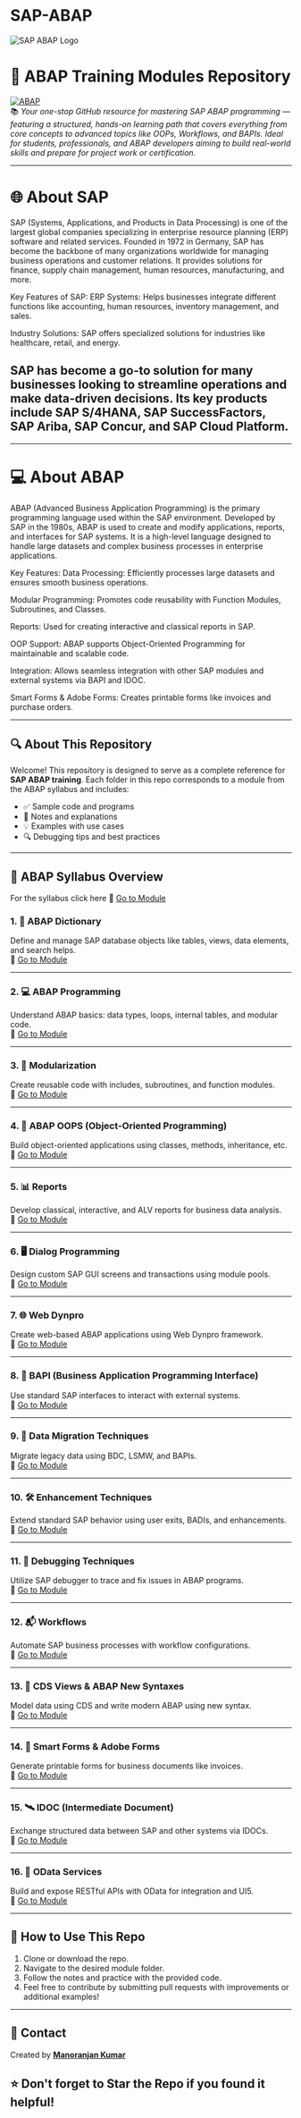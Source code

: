 # SAP-ABAP
![SAP ABAP Logo](https://upload.wikimedia.org/wikipedia/commons/5/59/SAP_2011_logo.svg)

# 🚀 ABAP Training Modules Repository

[![ABAP](https://img.shields.io/badge/SAP-ABAP-blue.svg)](https://www.sap.com)  
📚  *Your one-stop GitHub resource for mastering SAP ABAP programming — featuring a structured, hands-on learning path that covers everything from core concepts to advanced topics like OOPs, Workflows, and BAPIs. Ideal for students, professionals, and ABAP developers aiming to build real-world skills and prepare for project work or certification.*

---
# 🌐 About SAP
SAP (Systems, Applications, and Products in Data Processing) is one of the largest global companies specializing in enterprise resource planning (ERP) software and related services. Founded in 1972 in Germany, SAP has become the backbone of many organizations worldwide for managing business operations and customer relations. It provides solutions for finance, supply chain management, human resources, manufacturing, and more.

Key Features of SAP:
ERP Systems: Helps businesses integrate different functions like accounting, human resources, inventory management, and sales.

Industry Solutions: SAP offers specialized solutions for industries like healthcare, retail, and energy.

SAP has become a go-to solution for many businesses looking to streamline operations and make data-driven decisions. Its key products include SAP S/4HANA, SAP SuccessFactors, SAP Ariba, SAP Concur, and SAP Cloud Platform.
---

---
# 💻  About ABAP
ABAP (Advanced Business Application Programming) is the primary programming language used within the SAP environment. Developed by SAP in the 1980s, ABAP is used to create and modify applications, reports, and interfaces for SAP systems. It is a high-level language designed to handle large datasets and complex business processes in enterprise applications.

Key Features:
Data Processing: Efficiently processes large datasets and ensures smooth business operations.

Modular Programming: Promotes code reusability with Function Modules, Subroutines, and Classes.

Reports: Used for creating interactive and classical reports in SAP.

OOP Support: ABAP supports Object-Oriented Programming for maintainable and scalable code.

Integration: Allows seamless integration with other SAP modules and external systems via BAPI and IDOC.

Smart Forms & Adobe Forms: Creates printable forms like invoices and purchase orders.

---

## 🔍 About This Repository

Welcome! This repository is designed to serve as a complete reference for **SAP ABAP training**. Each folder in this repo corresponds to a module from the ABAP syllabus and includes:

- ✅ Sample code and programs  
- 📄 Notes and explanations  
- 💡 Examples with use cases  
- 🔍 Debugging tips and best practices

---

## 📘 ABAP Syllabus Overview

For the syllabus click here 📁 [Go to Module](./ABAP_Dictionary)



### 1. 📂 ABAP Dictionary  
Define and manage SAP database objects like tables, views, data elements, and search helps.  
📁 [Go to Module](./ABAP_Dictionary)

---

### 2. 💻 ABAP Programming  
Understand ABAP basics: data types, loops, internal tables, and modular code.  
📁 [Go to Module](./ABAP_Programming)

---

### 3. 🧩 Modularization  
Create reusable code with includes, subroutines, and function modules.  
📁 [Go to Module](./Modularization)

---

### 4. 🧱 ABAP OOPS (Object-Oriented Programming)  
Build object-oriented applications using classes, methods, inheritance, etc.  
📁 [Go to Module](./OOPs_ABAP)

---

### 5. 📊 Reports  
Develop classical, interactive, and ALV reports for business data analysis.  
📁 [Go to Module](./Reports)

---

### 6. 🖥️ Dialog Programming  
Design custom SAP GUI screens and transactions using module pools.  
📁 [Go to Module](./Dialog_Programming)

---

### 7. 🌐 Web Dynpro  
Create web-based ABAP applications using Web Dynpro framework.  
📁 [Go to Module](./Web_Dynpro)

---

### 8. 🔌 BAPI (Business Application Programming Interface)  
Use standard SAP interfaces to interact with external systems.  
📁 [Go to Module](./BAPI)

---

### 9. 🔁 Data Migration Techniques  
Migrate legacy data using BDC, LSMW, and BAPIs.  
📁 [Go to Module](./Data_Migration)

---

### 10. 🛠️ Enhancement Techniques  
Extend standard SAP behavior using user exits, BADIs, and enhancements.  
📁 [Go to Module](./Enhancements)

---

### 11. 🐞 Debugging Techniques  
Utilize SAP debugger to trace and fix issues in ABAP programs.  
📁 [Go to Module](./Debugging)

---

### 12. 📬 Workflows  
Automate SAP business processes with workflow configurations.  
📁 [Go to Module](./Workflows)

---

### 13. 🧮 CDS Views & ABAP New Syntaxes  
Model data using CDS and write modern ABAP using new syntax.  
📁 [Go to Module](./CDS_New_Syntax)

---

### 14. 📝 Smart Forms & Adobe Forms  
Generate printable forms for business documents like invoices.  
📁 [Go to Module](./Forms)

---

### 15. 🛰️ IDOC (Intermediate Document)  
Exchange structured data between SAP and other systems via IDOCs.  
📁 [Go to Module](./IDOC)

---

### 16. 🔗 OData Services  
Build and expose RESTful APIs with OData for integration and UI5.  
📁 [Go to Module](./OData)

---

## 📌 How to Use This Repo

1. Clone or download the repo.
2. Navigate to the desired module folder.
3. Follow the notes and practice with the provided code.
4. Feel free to contribute by submitting pull requests with improvements or additional examples!

---

## 📧 Contact

Created by [**Manoranjan Kumar**](https://www.linkedin.com/in/manoranjan-kumar-57b1a723b/)  

## ⭐️ Don't forget to Star the Repo if you found it helpful!




